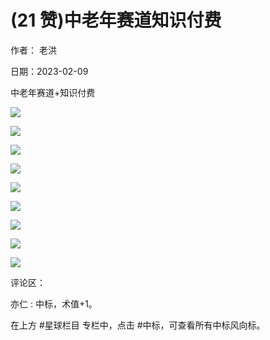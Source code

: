 
# (21 赞)中老年赛道知识付费

作者：  老洪

日期：2023-02-09

 

 

中老年赛道+知识付费

![](img/zhonglaonian_1848.png)

 

 

![](img/zhonglaonian_1853.png)

 

 

![](img/zhonglaonian_1858.png)

 

 

![](img/zhonglaonian_1863.png)

 

 

![](img/zhonglaonian_1868.png)

 

 

![](img/zhonglaonian_1873.png)

 

 

![](img/zhonglaonian_1878.png)

 

 

![](img/zhonglaonian_1883.png)

 

 

![](img/zhonglaonian_1888.png)

评论区：

亦仁 : 中标，术值+1。

在上方 #星球栏目  专栏中，点击 #中标，可查看所有中标风向标。
